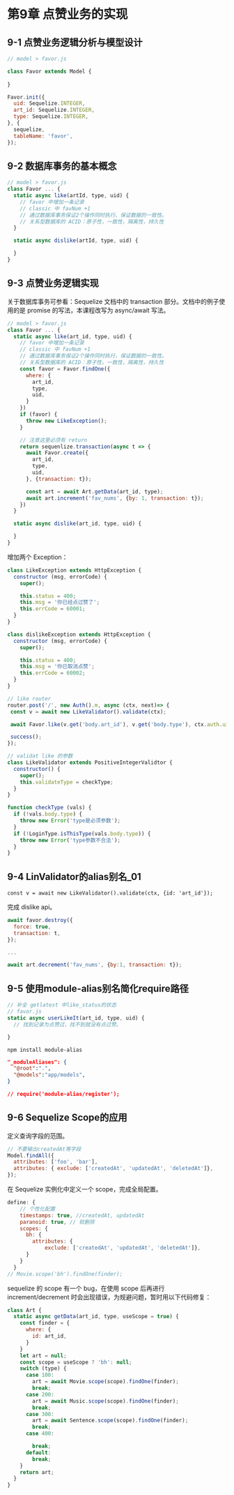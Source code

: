 # 第9章 点赞业务的实现

## 9-1 点赞业务逻辑分析与模型设计

```js
// model > favor.js

class Favor extends Model {
  
}

Favor.init({
  uid: Sequelize.INTEGER,
  art_id: Sequelize.INTEGER,
  type: Sequelize.INTEGER,
}, {
  sequelize,
  tableName: 'favor',
});
```

## 9-2 数据库事务的基本概念

```js
// model > favor.js
class Favor ... {
  static async like(artId, type, uid) {
    // favor 中增加一条记录
    // classic 中 favNum +1 
    // 通过数据库事务保证2个操作同时执行，保证数据的一致性。
    // 关系型数据库的 ACID：原子性，一致性，隔离性，持久性
  }

  static async dislike(artId, type, uid) {

  }
}

```

## 9-3 点赞业务逻辑实现

关于数据库事务可参看：Sequelize 文档中的 transaction 部分。文档中的例子使用的是 promise 的写法，本课程改写为 async/await 写法。

```js
// model > favor.js
class Favor ... {
  static async like(art_id, type, uid) {
    // favor 中增加一条记录
    // classic 中 favNum +1 
    // 通过数据库事务保证2个操作同时执行，保证数据的一致性。
    // 关系型数据库的 ACID：原子性，一致性，隔离性，持久性
    const favor = Favor.findOne({
      where: {
        art_id,
        type,
        uid,
      }
    })
    if (favor) {
      throw new LikeException();
    }

    // 注意这里必须有 return
    return sequenlize.transaction(async t => {
      await Favor.create({
        art_id,
        type,
        uid,
      }, {transaction: t});

      const art = await Art.getData(art_id, type);
      await art.increment('fav_nums', {by: 1, transaction: t});
    })
  }

  static async dislike(art_id, type, uid) {

  }
}

```

增加两个 Exception：

```js
class LikeException extends HttpException {
  constructor (msg, errorCode) {
    super();

    this.status = 400;
    this.msg = '你已经点过赞了';
    this.errCode = 60001;
  }
}

class dislikeException extends HttpException {
  constructor (msg, errorCode) {
    super();

    this.status = 400;
    this.msg = '你已取消点赞';
    this.errCode = 60002;
  }
}
```

```js
// like router
router.post('/', new Auth().m, async (ctx, next)=> {
 const v = await new LikeValidator().validate(ctx);

 await Favor.like(v.get('body.art_id'), v.get('body.type'), ctx.auth.uid);

 success();
});


```

```js
// validat like 的参数
class LikeValidator extends PositiveIntegerValidtor {
  constructor() {
    super();
    this.validateType = checkType;
  }
}

function checkType (vals) {
  if (!vals.body.type) {
    throw new Error('type是必须参数');
  }
  if (!LoginType.isThisType(vals.body.type)) {
    throw new Error('type参数不合法');
  }
}
```

## 9-4 LinValidator的alias别名_01

`const v = await new LikeValidator().validate(ctx, {id: 'art_id'});`

完成 dislike api。

```js
await favor.destroy({
  force: true,
  transaction: t,
});

...

await art.decrement('fav_nums', {by:1, transaction: t});
```

## 9-5 使用module-alias别名简化require路径

```js
// 补全 getlatest 中like_status的状态
// favor.js
static async userLikeIt(art_id, type, uid) {
  // 找到记录为点赞过，找不到就没有点过赞。

}
```

`npm install module-alias`

```json
"_moduleAliases": {
  "@root":".",
  "@models":"app/models",
}

// require('module-alias/register');
```

## 9-6 Sequelize Scope的应用

定义查询字段的范围。

```js
// 不要输出createdAt等字段
Model.findAll({
  attributes: ['foo', 'bar'],
  attributes: { exclude: ['createdAt', 'updatedAt', 'deletedAt']},
});
```
在 Sequelize 实例化中定义一个 scope，完成全局配置。

```js
define: {
    // 个性化配置
    timestamps: true, //createdAt, updatedAt
    paranoid: true, // 软删除
    scopes: {
      bh: {
        attributes: {
            exclude: ['createdAt', 'updatedAt', 'deletedAt']},
      }
    }
  }
// Movie.scope('bh').findOne(finder);
```

sequelize 的 scope 有一个 bug，在使用 scope 后再进行 increment/decrement 时会出现错误，为规避问题，暂时用以下代码修复：

```js
class Art {
  static async getData(art_id, type, useScope = true) {
    const finder = {
      where: {
        id: art_id,
      }
    }
    let art = null;
    const scope = useScope ? 'bh': null;
    switch (type) {
      case 100:
        art = await Movie.scope(scope).findOne(finder);
        break;
      case 200:
        art = await Music.scope(scope).findOne(finder);
        break;
      case 300:
        art = await Sentence.scope(scope).findOne(finder);
        break;
      case 400:

        break;
      default:
        break;
    }
    return art;
  }
}
```
